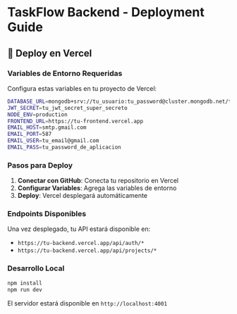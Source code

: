 # TaskFlow Backend - Deployment Guide

## 🚀 Deploy en Vercel

### Variables de Entorno Requeridas

Configura estas variables en tu proyecto de Vercel:

```bash
DATABASE_URL=mongodb+srv://tu_usuario:tu_password@cluster.mongodb.net/taskflow?retryWrites=true&w=majority
JWT_SECRET=tu_jwt_secret_super_secreto
NODE_ENV=production
FRONTEND_URL=https://tu-frontend.vercel.app
EMAIL_HOST=smtp.gmail.com
EMAIL_PORT=587
EMAIL_USER=tu_email@gmail.com
EMAIL_PASS=tu_password_de_aplicacion
```

### Pasos para Deploy

1. **Conectar con GitHub**: Conecta tu repositorio en Vercel
2. **Configurar Variables**: Agrega las variables de entorno
3. **Deploy**: Vercel desplegará automáticamente

### Endpoints Disponibles

Una vez desplegado, tu API estará disponible en:
- `https://tu-backend.vercel.app/api/auth/*`
- `https://tu-backend.vercel.app/api/projects/*`

### Desarrollo Local

```bash
npm install
npm run dev
```

El servidor estará disponible en `http://localhost:4001`
